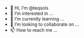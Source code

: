 - 👋 Hi, I’m @teqsols
- 👀 I’m interested in ...
- 🌱 I’m currently learning ...
- 💞️ I’m looking to collaborate on ...
- 📫 How to reach me ...

<!---
teqsols/teqsols is a ✨ special ✨ repository because its `README.md` (this file) appears on your GitHub profile.
You can click the Preview link to take a look at your changes.
--->
